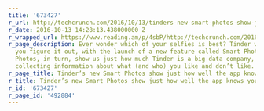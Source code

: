 ```yaml
---
title: '673427'
r_url: http://techcrunch.com/2016/10/13/tinders-new-smart-photos-show-just-how-well-the-app-knows-you/
r_date: 2016-10-13 14:28:13.438000000 Z
r_wrapped_url: https://www.reading.am/p/4sbP/http://techcrunch.com/2016/10/13/tinders-new-smart-photos-show-just-how-well-the-app-knows-you/
r_page_description: Ever wonder which of your selfies is best? Tinder wants to help
  you figure it out, with the launch of a new feature called Smart Photos. And Smart
  Photos, in turn, show us just how much Tinder is a big data company, meticulously
  collecting information about what (and who) you like and don’t like.
r_page_title: Tinder’s new Smart Photos show just how well the app knows you
r_title: Tinder’s new Smart Photos show just how well the app knows you
r_id: '673427'
r_page_id: '492884'
---
```


